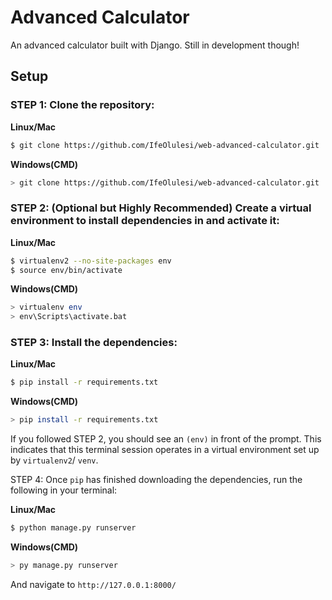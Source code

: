 # Advanced Calculator
An advanced calculator built with Django. Still in development though!

## Setup

### STEP 1: Clone the repository:

**Linux/Mac**
```sh
$ git clone https://github.com/IfeOlulesi/web-advanced-calculator.git
```

**Windows(CMD)**
```sh
> git clone https://github.com/IfeOlulesi/web-advanced-calculator.git
```

### STEP 2: (Optional but Highly Recommended) Create a virtual environment to install dependencies in and activate it:

**Linux/Mac**
```sh
$ virtualenv2 --no-site-packages env
$ source env/bin/activate
```

**Windows(CMD)**
```sh
> virtualenv env
> env\Scripts\activate.bat
```

### STEP 3: Install the dependencies:

**Linux/Mac**
```sh
$ pip install -r requirements.txt
```

**Windows(CMD)**
```sh
> pip install -r requirements.txt
```

If you followed STEP 2, you should see an `(env)` in front of the prompt. This indicates that this terminal
session operates in a virtual environment set up by `virtualenv2`/ `venv`.

STEP 4: Once `pip` has finished downloading the dependencies, run the following in your terminal:

**Linux/Mac**
```sh
$ python manage.py runserver
```

**Windows(CMD)**
```sh
> py manage.py runserver
```
And navigate to `http://127.0.0.1:8000/`
